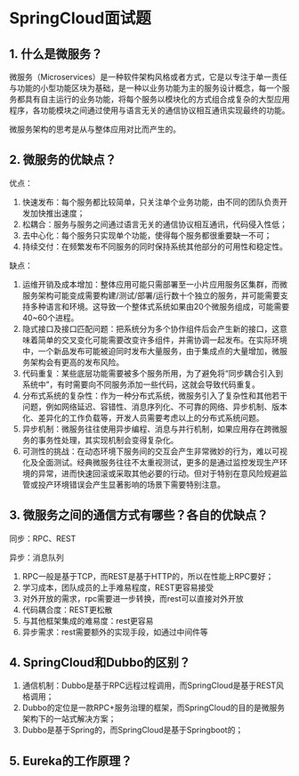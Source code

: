 # SpringCloud面试题

## 1. 什么是微服务？

微服务（Microservices）是一种软件架构风格或者方式，它是以专注于单一责任与功能的小型功能区块为基础，是一种以业务功能为主的服务设计概念，每一个服务都具有自主运行的业务功能，将每个服务以模块化的方式组合成复杂的大型应用程序，各功能模块之间通过使用与语言无关的通信协议相互通讯实现最终的功能。

微服务架构的思考是从与整体应用对比而产生的。

## 2. 微服务的优缺点？

优点：

1. 快速发布：每个服务都比较简单，只关注单个业务功能，由不同的团队负责开发加快推出速度；
2. 松耦合：服务与服务之间通过语言无关的通信协议相互通讯，代码侵入性低；
3. 去中心化：每个服务只实现单个功能，使得每个服务都很重要缺一不可；
4. 持续交付：在频繁发布不同服务的同时保持系统其他部分的可用性和稳定性。

缺点：

1. 运维开销及成本增加：整体应用可能只需部署至一小片应用服务区集群，而微服务架构可能变成需要构建/测试/部署/运行数十个独立的服务，并可能需要支持多种语言和环境。这导致一个整体式系统如果由20个微服务组成，可能需要40~60个进程。
2. 隐式接口及接口匹配问题：把系统分为多个协作组件后会产生新的接口，这意味着简单的交叉变化可能需要改变许多组件，并需协调一起发布。在实际环境中，一个新品发布可能被迫同时发布大量服务，由于集成点的大量增加，微服务架构会有更高的发布风险。
3. 代码重复：某些底层功能需要被多个服务所用，为了避免将“同步耦合引入到系统中”，有时需要向不同服务添加一些代码，这就会导致代码重复。
4. 分布式系统的复杂性：作为一种分布式系统，微服务引入了复杂性和其他若干问题，例如网络延迟、容错性、消息序列化、不可靠的网络、异步机制、版本化、差异化的工作负载等，开发人员需要考虑以上的分布式系统问题。
5. 异步机制：微服务往往使用异步编程、消息与并行机制，如果应用存在跨微服务的事务性处理，其实现机制会变得复杂化。
6. 可测性的挑战：在动态环境下服务间的交互会产生非常微妙的行为，难以可视化及全面测试。经典微服务往往不太重视测试，更多的是通过监控发现生产环境的异常，进而快速回滚或采取其他必要的行动。但对于特别在意风险规避监管或投产环境错误会产生显著影响的场景下需要特别注意。

## 3. 微服务之间的通信方式有哪些？各自的优缺点？

同步：RPC、REST

异步：消息队列

1. RPC一般是基于TCP，而REST是基于HTTP的，所以在性能上RPC要好；
2. 学习成本，团队成员的上手难易程度，REST更容易接受
3. 对外开放的需求，rpc需要进一步转换，而rest可以直接对外开放
4. 代码耦合度：REST更松散
5. 与其他框架集成的难易度：rest更容易
6. 异步需求：rest需要额外的实现手段，如通过中间件等

## 4. SpringCloud和Dubbo的区别？

1. 通信机制：Dubbo是基于RPC远程过程调用，而SpringCloud是基于REST风格调用；
2. Dubbo的定位是一款RPC+服务治理的框架，而SpringCloud的目的是微服务架构下的一站式解决方案；
3. Dubbo是基于Spring的，而SpringCloud是基于Springboot的；

## 5. Eureka的工作原理？



